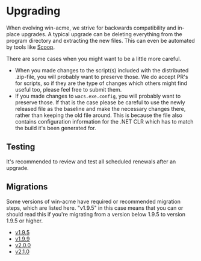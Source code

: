﻿---
sidebar: manual
---

# Upgrading
When evolving win-acme, we strive for backwards compatibility and in-place upgrades. A typical upgrade can be 
deleting everything from the program directory and extracting the new files. This can even be automated by 
tools like [Scoop](https://github.com/lukesampson/scoop).

There are some cases when you might want to be a little more careful.

- When you made changes to the script(s) included with the distributed .zip-file, you will probably want to 
  preserve those. We do accept PR's for scripts, so if they are the type of changes which others might find 
  useful too, please feel free to submit them.
- If you made changes to `wacs.exe.config`, you will probably want to preserve those. If that is the case 
  please be careful to use the newly released file as the baseline and make the necessary changes there, 
  rather than keeping the old file around. This is because the file also contains configuration information 
  for the .NET CLR which has to match the build it's been generated for.

## Testing
It's recommended to review and test all scheduled renewals after an upgrade.

## Migrations 
Some versions of win-acme have required or recommended migration steps, which are listed here. "v1.9.5" 
in this case means that you can or should read this if you're migrating from a version below 1.9.5 
to version 1.9.5 or higher. 

- [v1.9.5](/manual/upgrading/to-v1.9.5)
- [v1.9.9](/manual/upgrading/to-v1.9.9)
- [v2.0.0](/manual/upgrading/to-v2.0.0)
- [v2.1.0](/manual/upgrading/to-v2.0.0)
